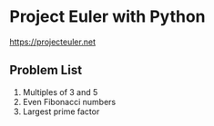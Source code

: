 # Project Euler with Python

https://projecteuler.net

## Problem List

1. Multiples of 3 and 5
2. Even Fibonacci numbers
3. Largest prime factor 